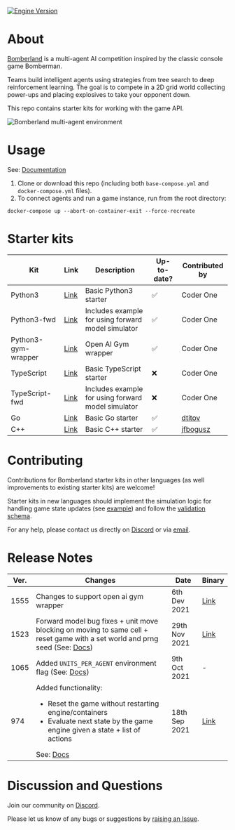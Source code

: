 [![Engine Version](https://img.shields.io/badge/engine%20ver.-1523-blue)](#release-notes)

# About

[Bomberland](https://www.gocoder.one/bomberland) is a multi-agent AI competition inspired by the classic console game Bomberman.

Teams build intelligent agents using strategies from tree search to deep reinforcement learning. The goal is to compete in a 2D grid world collecting power-ups and placing explosives to take your opponent down.

This repo contains starter kits for working with the game API.

![Bomberland multi-agent environment](https://www.gocoder.one/static/bomberland-529e18e676d8d28feca69f8f78a35c55.gif "Bomberland")

# Usage

See: [Documentation](https://www.gocoder.one/docs)

1. Clone or download this repo (including both `base-compose.yml` and `docker-compose.yml` files).
1. To connect agents and run a game instance, run from the root directory:

```
docker-compose up --abort-on-container-exit --force-recreate
```

# Starter kits

| Kit                 | Link                                                                      | Description                                        | Up-to-date? | Contributed by                          |
| ------------------- | ------------------------------------------------------------------------- | -------------------------------------------------- | ----------- | --------------------------------------- |
| Python3             | [Link](https://github.com/CoderOneHQ/starter-kits/tree/master/python3)    | Basic Python3 starter                              | ✅          | Coder One                               |
| Python3-fwd         | [Link](https://github.com/CoderOneHQ/starter-kits/tree/master/python3)    | Includes example for using forward model simulator | ✅          | Coder One                               |
| Python3-gym-wrapper | [Link](https://github.com/CoderOneHQ/starter-kits/tree/master/python3)    | Open AI Gym wrapper                                | ✅          | Coder One                               |
| TypeScript          | [Link](https://github.com/CoderOneHQ/starter-kits/tree/master/typescript) | Basic TypeScript starter                           | ❌          | Coder One                               |
| TypeScript-fwd      | [Link](https://github.com/CoderOneHQ/starter-kits/tree/master/typescript) | Includes example for using forward model simulator | ❌          | Coder One                               |
| Go                  | [Link](https://github.com/CoderOneHQ/bomberland/tree/master/go)           | Basic Go starter                                   | ✅          | [dtitov](https://github.com/dtitov)     |
| C++                 | [Link](https://github.com/CoderOneHQ/bomberland/tree/master/C%2B%2B)      | Basic C++ starter                                  | ✅          | [jfbogusz](https://github.com/jfbogusz) |

# Contributing

Contributions for Bomberland starter kits in other languages (as well improvements to existing starter kits) are welcome!

Starter kits in new languages should implement the simulation logic for handling game state updates (see [example](https://github.com/CoderOneHQ/starter-kits/blob/master/python3/game_state.py)) and follow the [validation schema](https://github.com/CoderOneHQ/starter-kits/blob/master/validation.schema.json).

For any help, please contact us directly on [Discord](https://discord.gg/NkfgvRN) or via [email](mailto:humans@gocoder.one).

# Release Notes

| Ver. | Changes                                                                                                                                                                                                                                          | Date          | Binary                                                                   |
| ---- | ------------------------------------------------------------------------------------------------------------------------------------------------------------------------------------------------------------------------------------------------ | ------------- | ------------------------------------------------------------------------ |
| 1555 | Changes to support open ai gym wrapper                                                                                                                                                                                                           | 6th Dev 2021  | [Link](https://github.com/CoderOneHQ/bomberland/releases/tag/build-1523) |
| 1523 | Forward model bug fixes + unit move blocking on moving to same cell + reset game with a set world and prng seed (See: [Docs](https://www.gocoder.one/docs/api-reference#reset-game))                                                             | 29th Nov 2021 | [Link](https://github.com/CoderOneHQ/bomberland/releases/tag/build-1523) |
| 1065 | Added `UNITS_PER_AGENT` environment flag (See: [Docs](https://gocoder.one/docs/api-reference#%EF%B8%8F-environment-flags))                                                                                                                       | 9th Oct 2021  | -                                                                        |
| 974  | Added functionality: <ul><li>Reset the game without restarting engine/containers</li><li>Evaluate next state by the game engine given a state + list of actions</li></ul> See: [Docs](https://gocoder.one/docs/api-reference#-administrator-api) | 18th Sep 2021 | [Link](https://github.com/CoderOneHQ/bomberland/releases/tag/build-974)  |

# Discussion and Questions

Join our community on [Discord](https://discord.gg/NkfgvRN).

Please let us know of any bugs or suggestions by [raising an Issue](https://github.com/CoderOneHQ/starter-kits/issues).
